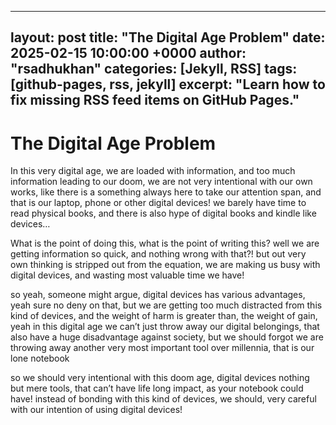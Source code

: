 
---
layout: post
title: "The Digital Age Problem"
date: 2025-02-15 10:00:00 +0000
author: "rsadhukhan"
categories: [Jekyll, RSS]
tags: [github-pages, rss, jekyll]
excerpt: "Learn how to fix missing RSS feed items on GitHub Pages."
---


# The Digital Age Problem

In this very digital age, we are loaded with information, and too much information leading to our doom, we are not very intentional with our own works, like there is a something always here to take our attention span, and that is our laptop, phone or other digital devices! we barely have time to read physical books, and there is also hype of digital books and kindle like devices… 

What is the point of doing this, what is the point of writing this? well we are getting information so quick, and nothing wrong with that?! but out very own thinking is stripped out from the equation, we are making us busy with digital devices, and wasting most valuable time we have! 

so yeah, someone might argue, digital devices has various advantages, yeah sure no deny on that, but we are getting too much distracted from this kind of devices, and the weight of harm is greater than, the weight of gain, yeah in this digital age we can’t just throw away our digital belongings, that also have a huge disadvantage against society, but we should forgot we are throwing away another very most important tool over millennia, that is our lone notebook

so we should very intentional with this doom age, digital devices nothing but mere tools, that can’t have life long impact, as your notebook could have! instead of bonding with this kind of devices, we should, very careful with our intention of using digital devices!